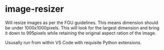 # image-resizer
Will resize images as per the FGU guidelines. This means dimension should be under 1000x1000pixels. This will look for the largest dimension and bring it down to 995pixels while retaining the original aspect ration of the image. 

Ususally run from within VS Code with requisite Python extensions.